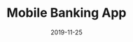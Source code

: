 ---
title: 'Mobile Banking App'
date: '2019-11-25'
featuredImage: "../images/mobile-banking-app.png"
client: "Music"
projectLink: "https://dribbble.com/shots/8514839-Mobile-Banking-App"
---